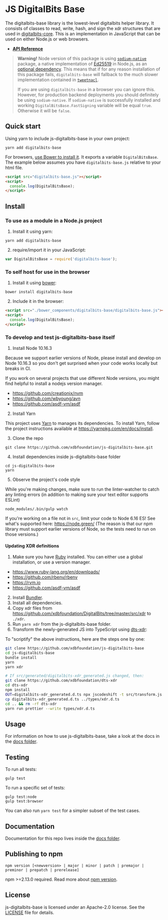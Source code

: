 # JS DigitalBits Base

The digitalbits-base library is the lowest-level digitalbits helper library. It consists
of classes to read, write, hash, and sign the xdr structures that are used in
[digitalbits-core](https://github.com/xdbfoundation/DigitalBits). This is an
implementation in JavaScript that can be used on either Node.js or web browsers.

- **[API Reference](https://digitalbitsorg.github.io/js-digitalbits-base/)**

> **Warning!** Node version of this package is using [`sodium-native`](https://www.npmjs.com/package/sodium-native) package, a native implementation of [Ed25519](https://ed25519.cr.yp.to/) in Node.js, as an [optional dependency](https://docs.npmjs.com/files/package.json#optionaldependencies).
> This means that if for any reason installation of this package fails, `digitalbits-base` will fallback to the much slower implementation contained in [`tweetnacl`](https://www.npmjs.com/package/tweetnacl).
>
> If you are using `digitalbits-base` in a browser you can ignore this. However, for production backend deployments you should definitely be using `sodium-native`.
> If `sodium-native` is successfully installed and working
> `DigitalBitsBase.FastSigning` variable will be equal `true`. Otherwise it will be
> `false`.

## Quick start

Using yarn to include js-digitalbits-base in your own project:

```shell
yarn add digitalbits-base
```

For browsers, [use Bower to install it](#to-use-in-the-browser). It exports a
variable `DigitalBitsBase`. The example below assumes you have `digitalbits-base.js`
relative to your html file.

```html
<script src="digitalbits-base.js"></script>
<script>
  console.log(DigitalBitsBase);
</script>
```

## Install

### To use as a module in a Node.js project

1. Install it using yarn:

```shell
yarn add digitalbits-base
```

2. require/import it in your JavaScript:

```js
var DigitalBitsBase = require('digitalbits-base');
```

### To self host for use in the browser

1. Install it using [bower](http://bower.io):

```shell
bower install digitalbits-base
```

2. Include it in the browser:

```html
<script src="./bower_components/digitalbits-base/digitalbits-base.js"></script>
<script>
  console.log(DigitalBitsBase);
</script>
```

### To develop and test js-digitalbits-base itself

1. Install Node 10.16.3

Because we support earlier versions of Node, please install and develop on Node 10.16.3 so you don't get surprised when your code works locally but breaks in CI.

If you work on several projects that use different Node versions, you might find helpful to install a nodejs version manager.

- https://github.com/creationix/nvm
- https://github.com/wbyoung/avn
- https://github.com/asdf-vm/asdf

2. Install Yarn

This project uses [Yarn](https://yarnpkg.com/) to manages its dependencies. To install Yarn, follow the project instructions available at https://yarnpkg.com/en/docs/install.

3. Clone the repo

```shell
git clone https://github.com/xdbfoundation/js-digitalbits-base.git
```

4. Install dependencies inside js-digitalbits-base folder

```shell
cd js-digitalbits-base
yarn
```

5. Observe the project's code style

While you're making changes, make sure to run the linter-watcher to catch any
linting errors (in addition to making sure your text editor supports ESLint)

```shell
node_modules/.bin/gulp watch
```

If you're working on a file not in `src`, limit your code to Node 6.16 ES! See
what's supported here: https://node.green/ (The reason is that our npm library
must support earlier versions of Node, so the tests need to run on those
versions.)

#### Updating XDR definitions

1. Make sure you have [Ruby](https://www.ruby-lang.org/en/) installed. You can
   either use a global installation, or use a version manager.

- https://www.ruby-lang.org/en/downloads/
- https://github.com/rbenv/rbenv
- https://rvm.io
- https://github.com/asdf-vm/asdf

2. Install [Bundler](https://bundler.io).
3. Install all dependencies.
4. Copy xdr files from
   https://github.com/xdbfoundation/DigitalBits/tree/master/src/xdr to `./xdr`.
5. Run `yarn xdr` from the js-digitalbits-base folder.
6. Transform the newly-generated JS into TypeScript using [dts-xdr](https://github.com/xdbfoundation/dts-xdr):

To "scriptify" the above instructions, here are the steps one by one:

```bash
git clone https://github.com/xdbfoundation/js-digitalbits-base
cd js-digitalbits-base
bundle install
yarn
yarn xdr

# If src/generated/digitalbits-xdr_generated.js changed, then:
git clone https://github.com/xdbfoundation/dts-xdr
cd dts-xdr
npm install
OUT=digitalbits-xdr_generated.d.ts npx jscodeshift -t src/transform.js ../src/generated/digitalbits-xdr_generated.js
cp digitalbits-xdr_generated.d.ts ../types/xdr.d.ts
cd .. && rm -rf dts-xdr
yarn run prettier --write types/xdr.d.ts
```

## Usage

For information on how to use js-digitalbits-base, take a look at the docs in the
[docs folder](./docs).

## Testing

To run all tests:

```shell
gulp test
```

To run a specific set of tests:

```shell
gulp test:node
gulp test:browser
```

You can also run `yarn test` for a simpler subset of the test cases.

## Documentation

Documentation for this repo lives inside the [docs folder](./docs).

## Publishing to npm

```
npm version [<newversion> | major | minor | patch | premajor | preminor | prepatch | prerelease]
```

npm >=2.13.0 required. Read more about
[npm version](https://docs.npmjs.com/cli/version).

## License

js-digitalbits-base is licensed under an Apache-2.0 license. See the
[LICENSE](./LICENSE) file for details.
